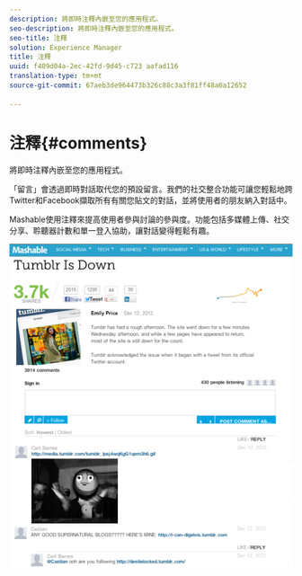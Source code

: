```yaml
---
description: 將即時注釋內嵌至您的應用程式。
seo-description: 將即時注釋內嵌至您的應用程式。
seo-title: 注釋
solution: Experience Manager
title: 注釋
uuid: f409d04a-2ec-42fd-9d45-c723 aafad116
translation-type: tm+mt
source-git-commit: 67aeb3de964473b326c88c3a3f81ff48a6a12652

---
```



# 注釋{#comments}

將即時注釋內嵌至您的應用程式。

「留言」會透過即時對話取代您的預設留言。我們的社交整合功能可讓您輕鬆地跨Twitter和Facebook擷取所有有關您貼文的對話，並將使用者的朋友納入對話中。

Mashable使用注釋來提高使用者參與討論的參與度。功能包括多媒體上傳、社交分享、聆聽器計數和單一登入協助，讓對話變得輕鬆有趣。

![](assets/CommentsMashable.png)

<!-- 

c_comments_app.dita

 -->

